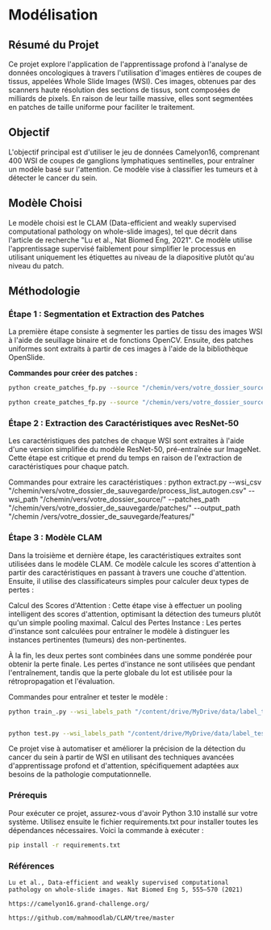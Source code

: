 # Modélisation

## Résumé du Projet

Ce projet explore l'application de l'apprentissage profond à l'analyse de données oncologiques à travers l'utilisation d'images entières de coupes de tissus, appelées Whole Slide Images (WSI). Ces images, obtenues par des scanners haute résolution des sections de tissus, sont composées de milliards de pixels. En raison de leur taille massive, elles sont segmentées en patches de taille uniforme pour faciliter le traitement.

## Objectif

L'objectif principal est d'utiliser le jeu de données Camelyon16, comprenant 400 WSI de coupes de ganglions lymphatiques sentinelles, pour entraîner un modèle basé sur l'attention. Ce modèle vise à classifier les tumeurs et à détecter le cancer du sein.

## Modèle Choisi

Le modèle choisi est le CLAM (Data-efficient and weakly supervised computational pathology on whole-slide images), tel que décrit dans l'article de recherche "Lu et al., Nat Biomed Eng, 2021". Ce modèle utilise l'apprentissage supervisé faiblement pour simplifier le processus en utilisant uniquement les étiquettes au niveau de la diapositive plutôt qu'au niveau du patch.

## Méthodologie

### Étape 1 : Segmentation et Extraction des Patches

La première étape consiste à segmenter les parties de tissu des images WSI à l'aide de seuillage binaire et de fonctions OpenCV. Ensuite, des patches uniformes sont extraits à partir de ces images à l'aide de la bibliothèque OpenSlide.

**Commandes pour créer des patches :**

```bash
python create_patches_fp.py --source "/chemin/vers/votre_dossier_source/" --save_dir "/chemin/vers/votre_dossier_de_sauvegarde/" --patch_size 256 --seg --patch --stitch
```
```bash
python create_patches_fp.py --source "/chemin/vers/votre_dossier_source/" --save_dir "/chemin/vers/votre_dossier_de_sauvegarde/" --patch_size 256 --seg --patch --stitch
```

### Étape 2 : Extraction des Caractéristiques avec ResNet-50

Les caractéristiques des patches de chaque WSI sont extraites à l'aide d'une version simplifiée du modèle ResNet-50, pré-entraînée sur ImageNet. Cette étape est critique et prend du temps en raison de l'extraction de caractéristiques pour chaque patch.

Commandes pour extraire les caractéristiques :
        python extract.py --wsi_csv "/chemin/vers/votre_dossier_de_sauvegarde/process_list_autogen.csv" --wsi_path "/chemin/vers/votre_dossier_source/" --patches_path "/chemin/vers/votre_dossier_de_sauvegarde/patches/" --output_path "/chemin        /vers/votre_dossier_de_sauvegarde/features/"
### Étape 3 : Modèle CLAM

Dans la troisième et dernière étape, les caractéristiques extraites sont utilisées dans le modèle CLAM. Ce modèle calcule les scores d'attention à partir des caractéristiques en passant à travers une couche d'attention. Ensuite, il utilise des classificateurs simples pour calculer deux types de pertes :

Calcul des Scores d'Attention : Cette étape vise à effectuer un pooling intelligent des scores d'attention, optimisant la détection des tumeurs plutôt qu'un simple pooling maximal.
Calcul des Pertes Instance : Les pertes d'instance sont calculées pour entraîner le modèle à distinguer les instances pertinentes (tumeurs) des non-pertinentes.

À la fin, les deux pertes sont combinées dans une somme pondérée pour obtenir la perte finale. Les pertes d'instance ne sont utilisées que pendant l'entraînement, tandis que la perte globale du lot est utilisée pour la rétropropagation et l'évaluation.

Commandes pour entraîner et tester le modèle :
```bash
python train_.py --wsi_labels_path "/content/drive/MyDrive/data/label_test1.csv" --features_path "/content/drive/MyDrive/features/test/" --model_state_dict_path "/content/drive/MyDrive/CLAM/weights_25epochs.pt" --num_epochs 50 --batch_size 1 --bag_weight 0.7
```
```bash

python test.py --wsi_labels_path "/content/drive/MyDrive/data/label_test1.csv" --features_path "/content/drive/MyDrive/features/test/" --labels_path "/content/drive/MyDrive/data/reference.csv" --model_state_dict_path "/content/drive/MyDrive/CLAM/weights_25epochs.pt"
```
Ce projet vise à automatiser et améliorer la précision de la détection du cancer du sein à partir de WSI en utilisant des techniques avancées d'apprentissage profond et d'attention, spécifiquement adaptées aux besoins de la pathologie computationnelle.
### Prérequis

Pour exécuter ce projet, assurez-vous d'avoir Python 3.10 installé sur votre système. Utilisez ensuite le fichier requirements.txt pour installer toutes les dépendances nécessaires. Voici la commande à exécuter :
```bash
pip install -r requirements.txt
```
### Références

    
    Lu et al., Data-efficient and weakly supervised computational pathology on whole-slide images. Nat Biomed Eng 5, 555–570 (2021)
    
    https://camelyon16.grand-challenge.org/
    
    https://github.com/mahmoodlab/CLAM/tree/master


